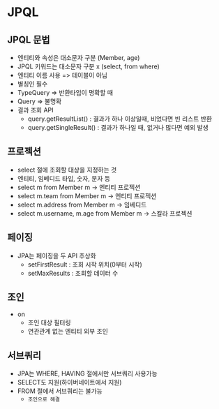 # JPQL


## JPQL 문법
- 엔티티와 속성은 대소문자 구분 (Member, age)
- JPQL 키워드는 대소문자 구분 x (select, from where)
- 엔티티 이름 사용 => 테이블이 아님
- 별칭인 필수
- TypeQuery => 반환타입이 명확할 때
- Query => 불명확
- 결과 조회 API
  - query.getResultList() : 결과가 하나 이상일때, 비었다면 빈 리스트 반환
  - query.getSingleResult() : 결과가 하나일 때, 없거나 많다면 예외 발생

## 프로젝션
- select 절에 조회할 대상을 지정하는 것
- 엔티티, 임베디드 타입, 숫자, 문자 등
- select m from Member m -> 엔티티 프로젝션
- select m.team from Member m -> 엔티티 프로젝션
- select m.address from Member m -> 임베디드
- select m.username, m.age from Member m -> 스칼라 프로젝션

## 페이징
- JPA는 페이징을 두 API 추상화
  - setFirstResult : 조회 시작 위치(0부터 시작)
  - setMaxResults : 조회할 데이터 수 

## 조인
- on
  - 조인 대상 필터링
  - 연관관계 없는 엔티티 외부 조인

## 서브쿼리
- JPA는 WHERE, HAVING 절에서만 서브쿼리 사용가능
- SELECT도 지원(하이버네이트에서 지원)
- FROM 절에서 서브쿼리는 불가능
  - `조인으로 해결`
  
